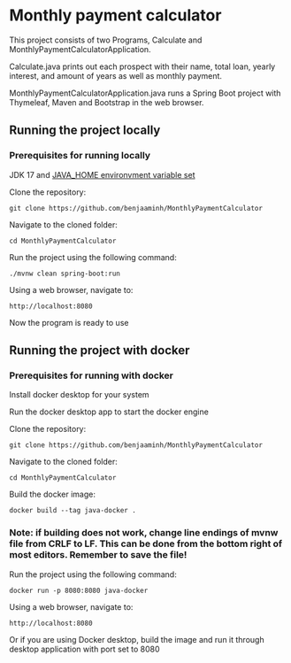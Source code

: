 # Monthly payment calculator
This project consists of two Programs, Calculate and MonthlyPaymentCalculatorApplication.

Calculate.java prints out each prospect with their name, total loan, yearly interest, and amount of years as well as monthly payment.

MonthlyPaymentCalculatorApplication.java runs a Spring Boot project with Thymeleaf, Maven and Bootstrap in the web browser.


## Running the project locally

### Prerequisites for running locally
JDK 17 and [JAVA_HOME environvment variable set](https://www.baeldung.com/java-home-on-windows-mac-os-x-linux)

Clone the repository: 
```
git clone https://github.com/benjaaminh/MonthlyPaymentCalculator
```
Navigate to the cloned folder:
```
cd MonthlyPaymentCalculator
```
Run the project using the following command:
```
./mvnw clean spring-boot:run
```
Using a web browser, navigate to:
```
http://localhost:8080
```
Now the program is ready to use

## Running the project with docker

### Prerequisites for running with docker
Install docker desktop for your system

Run the docker desktop app to start the docker engine

Clone the repository:
```
git clone https://github.com/benjaaminh/MonthlyPaymentCalculator
```
Navigate to the cloned folder:
```
cd MonthlyPaymentCalculator
```
Build the docker image:
```
docker build --tag java-docker .
```
### Note: if building does not work, change line endings of mvnw file from CRLF to LF. This can be done from the bottom right of most editors. Remember to save the file!

Run the project using the following command:
```
docker run -p 8080:8080 java-docker
```
Using a web browser, navigate to:
```
http://localhost:8080
```
Or if you are using Docker desktop, build the image and run it through desktop application with port set to 8080
